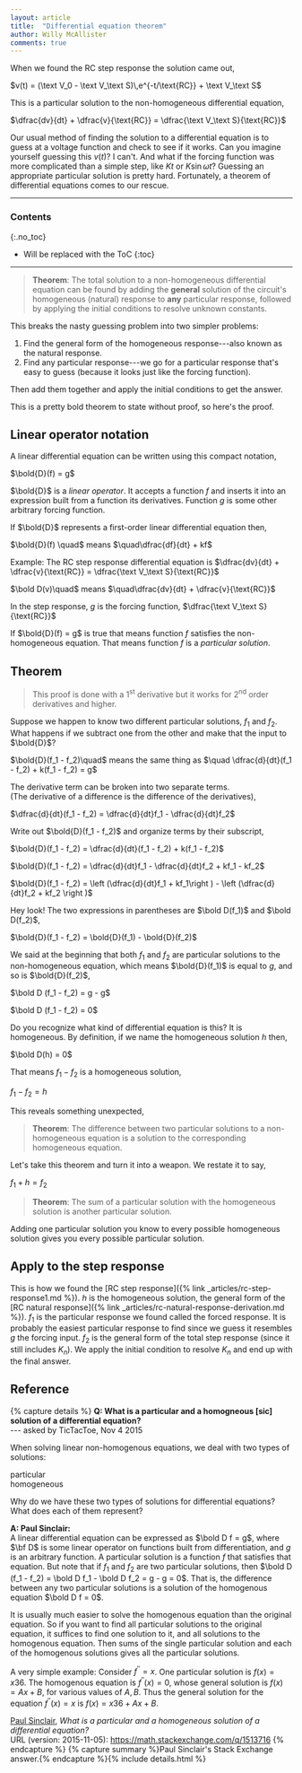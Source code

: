 ```yaml
---
layout: article
title:  "Differential equation theorem"
author: Willy McAllister
comments: true
---
```


When we found the $\text{RC}$ step response the solution came out,

$v(t) = (\text V_0 - \text V_\text S)\,e^{-t/\text{RC}} + \text V_\text S$

This is a particular solution to the non-homogeneous differential equation,

$\dfrac{dv}{dt} + \dfrac{v}{\text{RC}} = \dfrac{\text V_\text S}{\text{RC}}$

Our usual method of finding the solution to a differential equation is to guess at a voltage function and check to see if it works. Can you imagine yourself guessing this $v(t)$? I can't. And what if the forcing function was more complicated than a simple step, like $Kt$ or $K\sin \omega t$? Guessing an appropriate particular solution is pretty hard. Fortunately, a theorem of differential equations comes to our rescue. 


----

### Contents
{:.no_toc}

* Will be replaced with the ToC
{:toc}

----


>**Theorem**: The total solution to a non-homogeneous differential equation can be found by adding the **general** solution of the circuit's homogeneous (natural) response to **any** particular response, followed by applying the initial conditions to resolve unknown constants.

This breaks the nasty guessing problem into two simpler problems: 
1. Find the general form of the homogeneous response---also known as the natural response.
2. Find any particular response---we go for a particular response that's easy to guess (because it looks just like the forcing function). 

Then add them together and apply the initial conditions to get the answer. 

This is a pretty bold theorem to state without proof, so here's the proof. 

## Linear operator notation

A linear differential equation can be written using this compact notation, 

$\bold{D}(f) = g$ 

$\bold{D}$ is a *linear operator*. It accepts a function $f$ and inserts it into an expression built from a function its derivatives. Function $g$ is some other arbitrary forcing function. 

If $\bold{D}$ represents a first-order linear differential equation then,

$\bold{D}(f) \quad$ means $\quad\dfrac{df}{dt} + kf$

Example: The $\text{RC}$ step response differential equation is $\dfrac{dv}{dt} + \dfrac{v}{\text{RC}} = \dfrac{\text V_\text S}{\text{RC}}$

$\bold D(v)\quad$ means $\quad\dfrac{dv}{dt} + \dfrac{v}{\text{RC}}$

In the step response, $g$ is the forcing function, $\dfrac{\text V_\text S}{\text{RC}}$

If $\bold{D}(f) = g$ is true that means function $f$ satisfies the non-homogeneous equation. That means function $f$ is a *particular solution*. 

## Theorem

> This proof is done with a 1<sup>st</sup> derivative but it works for 2<sup>nd</sup> order derivatives and higher.

Suppose we happen to know two different particular solutions, $f_1$ and $f_2$. What happens if we subtract one from the other and make that the input to $\bold{D}$?

$\bold{D}(f_1 - f_2)\quad$ means the same thing as $\quad \dfrac{d}{dt}(f_1 - f_2) + k(f_1 - f_2) = g$

The derivative term can be broken into two separate terms.  
(The derivative of a difference is the difference of the derivatives), 

$\dfrac{d}{dt}(f_1 - f_2) = \dfrac{d}{dt}f_1 - \dfrac{d}{dt}f_2$

Write out $\bold{D}(f_1 - f_2)$ and organize terms by their subscript,

$\bold{D}(f_1 - f_2) = \dfrac{d}{dt}(f_1 - f_2) + k(f_1 - f_2)$

$\bold{D}(f_1 - f_2) = \dfrac{d}{dt}f_1 - \dfrac{d}{dt}f_2 + kf_1 - kf_2$

$\bold{D}(f_1 - f_2) = \left (\dfrac{d}{dt}f_1 + kf_1\right ) - \left (\dfrac{d}{dt}f_2 + kf_2 \right )$

Hey look! The two expressions in parentheses are $\bold D(f_1)$ and $\bold D(f_2)$,

$\bold{D}(f_1 - f_2) = \bold{D}(f_1) - \bold{D}(f_2)$

We said at the beginning that both $f_1$ and $f_2$ are particular solutions to the non-homogeneous equation, which means $\bold{D}(f_1)$ is equal to $g$, and so is $\bold{D}(f_2)$,

$\bold D (f_1 - f_2) = g - g$

$\bold D (f_1 - f_2) = 0$ 

Do you recognize what kind of differential equation is this? It is homogeneous. By definition, if we name the homogeneous solution $h$ then,

$\bold D(h) = 0$

That means $f_1 - f_2$ is a homogeneous solution,

$f_1 - f_2 = h$

This reveals something unexpected,  

>**Theorem**: The difference between two particular solutions to a non-homogeneous equation is a solution to the corresponding homogeneous equation.

Let's take this theorem and turn it into a weapon. We restate it to say,

$f_1 + h = f_2$ 

>**Theorem**: The sum of a particular solution with the homogeneous solution is another particular solution.

Adding one particular solution you know to every possible homogeneous solution gives you every possible particular solution.

## Apply to the step response

This is how we found the [$\text{RC}$ step response]({% link _articles/rc-step-response1.md %}). $h$ is the homogeneous solution, the general form of the [$\text{RC}$ natural response]({% link _articles/rc-natural-response-derivation.md %}). $f_1$ is the particular response we found called the forced response. It is probably the easiest particular response to find since we guess it resembles $g$ the forcing input. $f_2$ is the general form of the total step response (since it still includes $K_n$). We apply the initial condition to resolve $K_n$ and end up with the final answer.

## Reference

{% capture details %}
**Q: What is a particular and a homogneous [sic] solution of a differential equation?**   
--- asked by TicTacToe, Nov 4 2015 

When solving linear non-homogenous equations, we deal with two types of solutions:

particular  
homogeneous

Why do we have these two types of solutions for differential equations? What does each of them represent?

**A: Paul Sinclair:**  
A linear differential equation can be expressed as $\bold D f = g$, where $\bf D$ is some linear operator on functions built from differentiation, and $g$ is an arbitrary function. A particular solution is a function $f$ that satisfies that equation. But note that if $f_1$ and $f_2$ are two particular solutions, then $\bold D (f_1 - f_2) = \bold D f_1 - \bold D f_2 = g - g = 0$. That is, the difference between any two particular solutions is a solution of the homogenous equation $\bold D f = 0$.

It is usually much easier to solve the homogenous equation than the original equation. So if you want to find all particular solutions to the original equation, it suffices to find one solution to it, and all solutions to the homogenous equation. Then sums of the single particular solution and each of the homogenous solutions gives all the particular solutions.

A very simple example: Consider $f^{\prime\prime} = x$. One particular solution is $f(x) = x36$. The homogenous equation is $f^{\prime\prime}(x) = 0$, whose general solution is $f(x) = Ax + B$, for various values of $A, B$. Thus the general solution for the equation $f^{\prime\prime}(x) = x$ is
$f(x) = x36 + Ax + B$.

[Paul Sinclair](https://math.stackexchange.com/users/258282/paul-sinclair), *What is a particular and a homogeneous solution of a differential equation?*  
URL (version: 2015-11-05): https://math.stackexchange.com/q/1513716
{% endcapture %}
{% capture summary %}Paul Sinclair's Stack Exchange answer.{% endcapture %}{% include details.html %}

